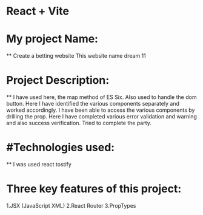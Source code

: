 # React + Vite

# My project Name:
** Create a betting website This website name dream 11



# Project Description:


** I have used here, the map method of ES Six. Also used to handle the dom button. Here I have identified the various components separately and worked accordingly. I have been able to access the various components by drilling the prop. Here I have completed various error validation and warning and also success verification. Tried to complete the party.


# #Technologies used:


** I was used react tostify



# Three key features of this project:

1.JSX (JavaScript XML)
2.React Router
3.PropTypes